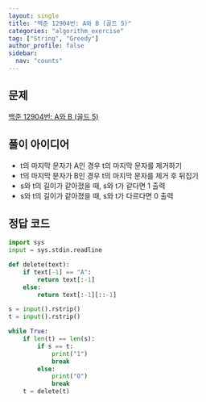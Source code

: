 ```yaml
---
layout: single
title: "백준 12904번: A와 B (골드 5)"
categories: "algorithm_exercise"
tag: ["String", "Greedy"]
author_profile: false
sidebar:
  nav: "counts"
---
```


## 문제

[백준 12904번: A와 B (골드 5)](https://www.acmicpc.net/problem/12904)

## 풀이 아이디어

- t의 마지막 문자가 A인 경우 t의 마지막 문자를 제거하기
- t의 마지막 문자가 B인 경우 t의 마지막 문자를 제거 후 뒤집기
- s와 t의 길이가 같아졌을 때, s와 t가 같다면 1 출력
- s와 t의 길이가 같아졌을 때, s와 t가 다르다면 0 출력

## 정답 코드

```python
import sys
input = sys.stdin.readline

def delete(text):
    if text[-1] == "A":
        return text[:-1]
    else:
        return text[:-1][::-1]

s = input().rstrip()
t = input().rstrip()

while True:
    if len(t) == len(s):
        if s == t:
            print("1")
            break
        else:
            print("0")
            break
    t = delete(t)
```
